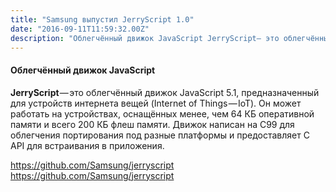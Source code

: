 ```yaml
---
title: "Samsung выпустил JerryScript 1.0"
date: "2016-09-11T11:59:32.00Z"
description: "Облегчённый движок JavaScript JerryScript— это облегчённый движок JavaScript 5.1, предназначенный для устройств интернета вещей "
---
```


<!--kg-card-begin: html--><h4>Облегчённый движок JavaScript</h4>
<p><strong>JerryScript</strong> — это облегчённый движок JavaScript 5.1, предназначенный для устройств интернета вещей (Internet of Things — IoT). Он может работать на устройствах, оснащённых менее, чем 64 КБ оперативной памяти и всего 200 КБ флеш памяти. Движок написан на C99 для облегчения портирования под разные платформы и предоставляет C API для встраивания в приложения.</p>
<p><a href="https://github.com/Samsung/jerryscript">https://github.com/Samsung/jerryscript</a><br />
<a href="https://github.com/Samsung/jerryscript">https://github.com/Samsung/jerryscript</a></p>
<!--kg-card-end: html-->

